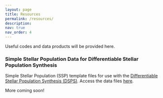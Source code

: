 ```yaml
---
layout: page
title: Resources
permalink: /resources/
description: 
nav: true
nav_order: 4
---
```


Useful codes and data products will be provided here. 

### Simple Stellar Population Data for Differentiable Stellar Population Synthesis
Simple Stellar Population (SSP) template files for use with the <a href="https://dsps.readthedocs.io/en/latest/index.html">Differentiable Stellar Population Synthesis (DSPS)</a>.
Access the data files <a href="https://halos.as.arizona.edu/suchethacooray/dsps_ssp/">here</a>. 



More coming soon!
